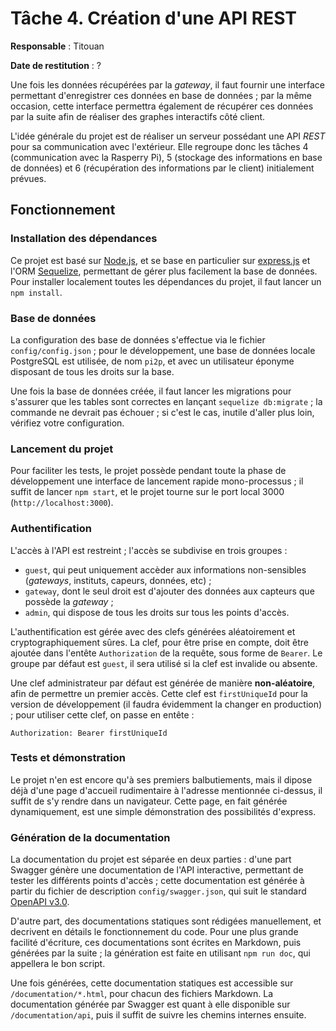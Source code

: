 # Tâche 4. Création d'une API REST

**Responsable** : Titouan

**Date de restitution** : ?

Une fois les données récupérées par la *gateway*, il faut fournir une interface permettant d'enregistrer ces données en base de données ; par la même occasion, cette interface permettra également de récupérer ces données par la suite afin de réaliser des graphes interactifs côté client.

L'idée générale du projet est de réaliser un serveur possédant une API *REST* pour sa communication avec l'extérieur. Elle regroupe donc les tâches 4 (communication avec la Rasperry Pi), 5 (stockage des informations en base de données) et 6 (récupération des informations par le client) initialement prévues.

## Fonctionnement

### Installation des dépendances

Ce projet est basé sur [Node.js](https://nodejs.org/en/), et se base en particulier sur [express.js](https://expressjs.com/) et l'ORM [Sequelize](https://sequelize.org/), permettant de gérer plus facilement la base de données. Pour installer localement toutes les dépendances du projet, il faut lancer un `npm install`.

### Base de données

La configuration des base de données s'effectue via le fichier `config/config.json` ; pour le développement, une base de données locale PostgreSQL est utilisée, de nom `pi2p`, et avec un utilisateur éponyme disposant de tous les droits sur la base.

Une fois la base de données créée, il faut lancer les migrations pour s'assurer que les tables sont correctes en lançant `sequelize db:migrate` ; la commande ne devrait pas échouer ; si c'est le cas, inutile d'aller plus loin, vérifiez votre configuration.

### Lancement du projet

Pour faciliter les tests, le projet possède pendant toute la phase de développement une interface de lancement rapide mono-processus ; il suffit de lancer `npm start`, et le projet tourne sur le port local 3000 (`http://localhost:3000`).

### Authentification

L'accès à l'API est restreint ; l'accès se subdivise en trois groupes :

- `guest`, qui peut uniquement accèder aux informations non-sensibles (*gateways*, instituts, capeurs, données, etc) ;
- `gateway`, dont le seul droit est d'ajouter des données aux capteurs que possède la *gateway* ;
- `admin`, qui dispose de tous les droits sur tous les points d'accès.

L'authentification est gérée avec des clefs générées aléatoirement et cryptographiquement sûres. La clef, pour être prise en compte, doit être ajoutée dans l'entête `Authorization` de la requête, sous forme de `Bearer`. Le groupe par défaut est `guest`, il sera utilisé si la clef est invalide ou absente.

Une clef administrateur par défaut est générée de manière **non-aléatoire**, afin de permettre un premier accès. Cette clef est `firstUniqueId` pour la version de développement (il faudra évidemment la changer en production) ; pour utiliser cette clef, on passe en entête :

```
Authorization: Bearer firstUniqueId
```

### Tests et démonstration

Le projet n'en est encore qu'à ses premiers balbutiements, mais il dipose déjà d'une page d'accueil rudimentaire à l'adresse mentionnée ci-dessus, il suffit de s'y rendre dans un navigateur. Cette page, en fait générée dynamiquement, est une simple démonstration des possibilités d'express.

### Génération de la documentation

La documentation du projet est séparée en deux parties : d'une part Swagger génère une documentation de l'API interactive, permettant de tester les différents points d'accès ; cette documentation est générée à partir du fichier de description `config/swagger.json`, qui suit le standard [OpenAPI v3.0](https://swagger.io/specification/).

D'autre part, des documentations statiques sont rédigées manuellement, et decrivent en détails le fonctionnement du code. Pour une plus grande facilité d'écriture, ces documentations sont écrites en Markdown, puis générées par la suite ; la génération est faite en utilisant `npm run doc`, qui appellera le bon script.

Une fois générées, cette documentation statiques est accessible sur `/documentation/*.html`, pour chacun des fichiers Markdown. La documentation générée par Swagger est quant à elle disponible sur `/documentation/api`, puis il suffit de suivre les chemins internes ensuite.